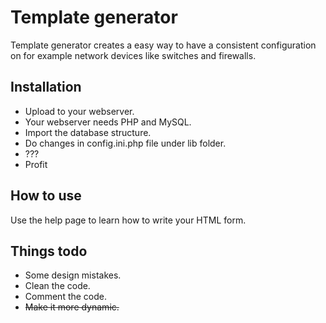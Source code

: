 # Template generator
Template generator creates a easy way to have a consistent configuration on for example network devices like switches and firewalls.

## Installation
* Upload to your webserver. 
* Your webserver needs PHP and MySQL.
* Import the database structure.
* Do changes in config.ini.php file under lib folder.
* ???
* Profit

## How to use
Use the help page to learn how to write your HTML form.

## Things todo
* Some design mistakes.
* Clean the code.
* Comment the code.
* ~~Make it more dynamic.~~
